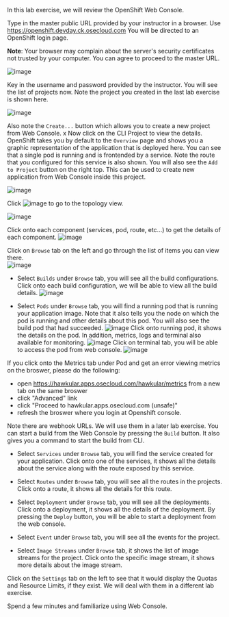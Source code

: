 In this lab exercise, we will review the OpenShift Web Console.


Type in the master public URL provided by your instructor in a browser. Use https://openshift.devday.ck.osecloud.com  You will be directed to an OpenShift login page. 

**Note**: Your browser may complain about the server's security certificates not trusted by your computer. You can agree to proceed to the master URL.

![image](images/login.jpeg)

Key in the username and password provided by the instructor. You will see the list of projects now. Note the project you created in the last lab exercise is shown here.

![image](images/projects_list.jpeg)

Also note the `Create...` button which allows you to create a new project from Web Console.
x
Now click on the CLI Project to view the details. OpenShift takes you by default to the `Overview` page and shows you a graphic representation of the application that is deployed here. You can see that a single pod is running and is frontended by a service. Note the route that you configured for this service is also shown.
You will also see the `Add to Project` button on the right top. This can be used to create new application from Web Console inside this project. 

![image](images/project_details.jpeg)

Click ![image](images/topology_button.jpg) to go to the topology view.

![image](images/topology_view.jpg)

Click onto each component (services, pod, route, etc...) to get the details of each component.
![image](images/topology_details.jpg)

Click on `Browse` tab on the left and go through the list of items you can view there.  
![image](images/project_browse.jpeg)



* Select `Builds` under `Browse` tab, you will see all the build configurations. Click onto each build configuration, we will be able to view all the build details.
![image](images/project_build_details.jpeg)

* Select `Pods` under `Browse` tab, you will find a running pod that is running your application image. Note that it also tells you the node on which the pod is running and other details about this pod. You will also see the build pod that had succeeded. 
![image](images/project_pods.jpg)
Click onto running pod, it shows the details on the pod. In addition, metrics, logs and terminal also available for monitoring.
![image](images/project_pod_details.jpg)
Click on terminal tab, you will be able to access the pod from web console.
![image](images/terminal_view.jpg)

If you click onto the Metrics tab under Pod and get an error viewing metrics on the broswer, please do the following:

* open https://hawkular.apps.osecloud.com/hawkular/metrics from a new tab on the same broswer
* click "Advanced" link 
* click "Proceed to hawkular.apps.osecloud.com (unsafe)"
* refresh the broswer where you login at Openshift console.

Note there are webhook URLs. We will use them in a later lab exercise. You can start a build from the Web Console by pressing the `Build` button. It also gives you a command to start the build from CLI.

* Select `Services` under `Browse` tab, you will find the service created for your application. Click onto one of the services, it shows all the details about the service along with the route exposed by this service.

* Select `Routes` under `Browse` tab, you will see all the routes in the projects. Click onto a route, it shows all the details for this route.

* Select `Deployment` under `Browse` tab, you will see all the deployments. Click onto a deployment, it shows all the details of the deployment. By pressing the `Deploy` button, you will be able to start a deployment from the web console.

* Select `Event` under `Browse` tab, you will see all the events for the project.

* Select `Image Streams` under `Browse` tab, it shows the list of image streams for the project. Click onto the specific image stream, it shows more details about the image stream.


Click on the `Settings` tab on the left to see that it would display the Quotas and Resource Limits, if they exist. We will deal with them in a different lab exercise.



Spend a few minutes and familiarize using Web Console.




